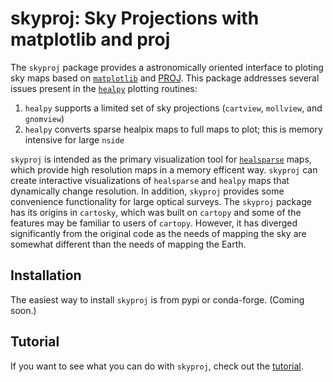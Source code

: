 # skyproj: Sky Projections with matplotlib and proj

The `skyproj` package provides a astronomically oriented interface to ploting sky maps based on [`matplotlib`](https://matplotlib.org/) and [PROJ](https://proj.org/).
This package addresses several issues present in the [`healpy`](https://healpy.readthedocs.io/en/latest/) plotting routines:
1. `healpy` supports a limited set of sky projections (`cartview`, `mollview`, and `gnomview`)
2. `healpy` converts sparse healpix maps to full maps to plot; this is memory intensive for large `nside`

`skyproj` is intended as the primary visualization tool for [`healsparse`](https://healsparse.readthedocs.io/en/latest/) maps, which provide high resolution maps in a memory efficent way.
`skyproj` can create interactive visualizations of `healsparse` and `healpy` maps that dynamically change resolution.
In addition, `skyproj` provides some convenience functionality for large optical surveys.
The `skyproj` package has its origins in `cartosky`, which was built on `cartopy` and some of the features may be familiar to users of `cartopy`.
However, it has diverged significantly from the original code as the needs of mapping the sky are somewhat different than the needs of mapping the Earth.

## Installation

The easiest way to install `skyproj` is from pypi or conda-forge. (Coming soon.)

## Tutorial

If you want to see what you can do with `skyproj`, check out the [tutorial](tutorial/).
